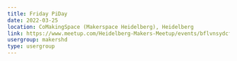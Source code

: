 ```yaml
---
title: Friday PiDay
date: 2022-03-25
location: CoMakingSpace (Makerspace Heidelberg), Heidelberg
link: https://www.meetup.com/Heidelberg-Makers-Meetup/events/bflvnsydcfbhc/
usergroup: makershd
type: usergroup
---
```

